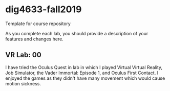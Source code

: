 # dig4633-fall2019
Template for course repository

As you complete each lab, you should provide a description of your features and changes here.

## VR Lab: 00

I have tried the Oculus Quest in lab in which I played Virtual Virtual Reality, Job Simulator, the Vader Immortal: Episode 1, and Oculus First Contact. I enjoyed the games as they didn't have many movement which would cause motion sickness.
